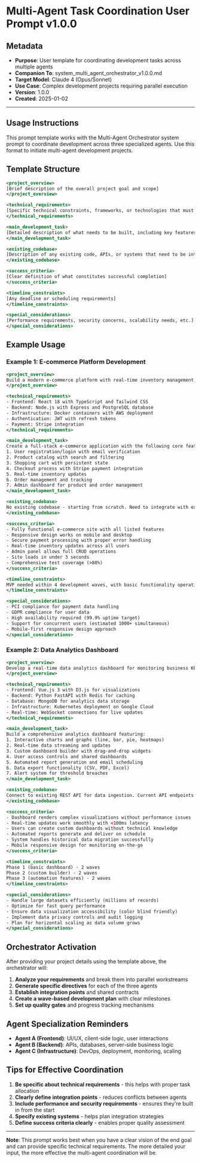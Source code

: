 # Multi-Agent Task Coordination User Prompt v1.0.0

## Metadata
- **Purpose**: User template for coordinating development tasks across multiple agents
- **Companion To**: system_multi_agent_orchestrator_v1.0.0.md
- **Target Model**: Claude 4 (Opus/Sonnet)
- **Use Case**: Complex development projects requiring parallel execution
- **Version**: 1.0.0
- **Created**: 2025-01-02

---

## Usage Instructions

This prompt template works with the Multi-Agent Orchestrator system prompt to coordinate development across three specialized agents. Use this format to initiate multi-agent development projects.

## Template Structure

```xml
<project_overview>
[Brief description of the overall project goal and scope]
</project_overview>

<technical_requirements>
[Specific technical constraints, frameworks, or technologies that must be used]
</technical_requirements>

<main_development_task>
[Detailed description of what needs to be built, including key features and functionality]
</main_development_task>

<existing_codebase>
[Description of any existing code, APIs, or systems that need to be integrated with]
</existing_codebase>

<success_criteria>
[Clear definition of what constitutes successful completion]
</success_criteria>

<timeline_constraints>
[Any deadline or scheduling requirements]
</timeline_constraints>

<special_considerations>
[Performance requirements, security concerns, scalability needs, etc.]
</special_considerations>
```

## Example Usage

### Example 1: E-commerce Platform Development

```xml
<project_overview>
Build a modern e-commerce platform with real-time inventory management, user authentication, and payment processing capabilities.
</project_overview>

<technical_requirements>
- Frontend: React 18 with TypeScript and Tailwind CSS
- Backend: Node.js with Express and PostgreSQL database
- Infrastructure: Docker containers with AWS deployment
- Authentication: JWT with refresh tokens
- Payment: Stripe integration
</technical_requirements>

<main_development_task>
Create a full-stack e-commerce application with the following core features:
1. User registration/login with email verification
2. Product catalog with search and filtering
3. Shopping cart with persistent state
4. Checkout process with Stripe payment integration
5. Real-time inventory updates
6. Order management and tracking
7. Admin dashboard for product and order management
</main_development_task>

<existing_codebase>
No existing codebase - starting from scratch. Need to integrate with existing Stripe merchant account and potentially connect to third-party inventory management API.
</existing_codebase>

<success_criteria>
- Fully functional e-commerce site with all listed features
- Responsive design works on mobile and desktop
- Secure payment processing with proper error handling
- Real-time inventory updates across all users
- Admin panel allows full CRUD operations
- Site loads in under 3 seconds
- Comprehensive test coverage (>80%)
</success_criteria>

<timeline_constraints>
MVP needed within 4 development waves, with basic functionality operational after 2 waves.
</timeline_constraints>

<special_considerations>
- PCI compliance for payment data handling
- GDPR compliance for user data
- High availability required (99.9% uptime target)
- Support for concurrent users (estimated 1000+ simultaneous)
- Mobile-first responsive design approach
</special_considerations>
```

### Example 2: Data Analytics Dashboard

```xml
<project_overview>
Develop a real-time data analytics dashboard for monitoring business KPIs with interactive visualizations and automated reporting.
</project_overview>

<technical_requirements>
- Frontend: Vue.js 3 with D3.js for visualizations
- Backend: Python FastAPI with Redis for caching
- Database: MongoDB for analytics data storage
- Infrastructure: Kubernetes deployment on Google Cloud
- Real-time: WebSocket connections for live updates
</technical_requirements>

<main_development_task>
Build a comprehensive analytics dashboard featuring:
1. Interactive charts and graphs (line, bar, pie, heatmaps)
2. Real-time data streaming and updates
3. Custom dashboard builder with drag-and-drop widgets
4. User access controls and shared dashboards
5. Automated report generation and email scheduling
6. Data export functionality (CSV, PDF, Excel)
7. Alert system for threshold breaches
</main_development_task>

<existing_codebase>
Connect to existing REST API for data ingestion. Current API endpoints available for user management and basic data queries. Legacy MySQL database contains historical data that needs migration.
</existing_codebase>

<success_criteria>
- Dashboard renders complex visualizations without performance issues
- Real-time updates work smoothly with <100ms latency
- Users can create custom dashboards without technical knowledge
- Automated reports generate and deliver on schedule
- System handles historical data migration successfully
- Mobile responsive design for monitoring on-the-go
</success_criteria>

<timeline_constraints>
Phase 1 (basic dashboard) - 2 waves
Phase 2 (custom builder) - 2 waves  
Phase 3 (automation features) - 2 waves
</timeline_constraints>

<special_considerations>
- Handle large datasets efficiently (millions of records)
- Optimize for fast query performance
- Ensure data visualization accessibility (color blind friendly)
- Implement data privacy controls and audit logging
- Plan for horizontal scaling as data volume grows
</special_considerations>
```

## Orchestrator Activation

After providing your project details using the template above, the orchestrator will:

1. **Analyze your requirements** and break them into parallel workstreams
2. **Generate specific directives** for each of the three agents
3. **Establish integration points** and shared contracts
4. **Create a wave-based development plan** with clear milestones
5. **Set up quality gates** and progress tracking mechanisms

## Agent Specialization Reminders

- **Agent A (Frontend)**: UI/UX, client-side logic, user interactions
- **Agent B (Backend)**: APIs, databases, server-side business logic  
- **Agent C (Infrastructure)**: DevOps, deployment, monitoring, scaling

## Tips for Effective Coordination

1. **Be specific about technical requirements** - this helps with proper task allocation
2. **Clearly define integration points** - reduces conflicts between agents
3. **Include performance and security requirements** - ensures they're built in from the start
4. **Specify existing systems** - helps plan integration strategies
5. **Define success criteria clearly** - enables proper quality assessment

---

**Note**: This prompt works best when you have a clear vision of the end goal and can provide specific technical requirements. The more detailed your input, the more effective the multi-agent coordination will be. 